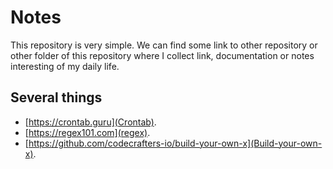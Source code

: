 # Notes

This repository is very simple. We can find some link to other repository or other folder of this repository where I collect link, documentation or notes interesting of my daily life.

## Several things

- [https://crontab.guru](Crontab).
- [https://regex101.com](regex).
- [https://github.com/codecrafters-io/build-your-own-x](Build-your-own-x).
